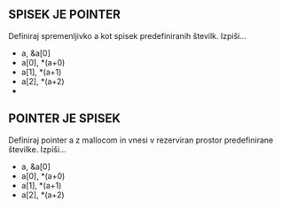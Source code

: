 ## SPISEK JE POINTER
Definiraj spremenljivko a kot spisek predefiniranih številk.
Izpiši...
* a, &a[0]
* a[0], *(a+0) 
* a[1], *(a+1) 
* a[2], *(a+2) 
* 
## POINTER JE SPISEK
Definiraj pointer a z mallocom in vnesi v rezerviran prostor predefinirane številke.
Izpiši...
* a, &a[0]
* a[0], *(a+0)
* a[1], *(a+1)
* a[2], *(a+2)
